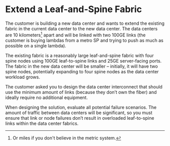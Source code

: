 # Extend a Leaf-and-Spine Fabric

The customer is building a new data center and wants to extend the existing fabric in the current data center to the new data center. The data centers are 10 kilometers[^M] apart and will be linked with two 100GE links (the customer is buying lambdas from a metro SP and trying to push as much as possible on a single lambda).

[^M]: Or miles if you don't believe in the metric system.

The existing fabric is a reasonably large leaf-and-spine fabric with four spine nodes using 100GE leaf-to-spine links and 25GE server-facing ports. The fabric in the new data center will be smaller – initially, it will have two spine nodes, potentially expanding to four spine nodes as the data center workload grows.

The customer asked you to design the data center interconnect that should use the minimum amount of links (because they don’t own the fiber) and ideally require no additional equipment.

When designing the solution, evaluate all potential failure scenarios. The amount of traffic between data centers will be significant, so you must ensure that link or node failures don’t result in overloaded leaf-to-spine links within the data center fabrics.
